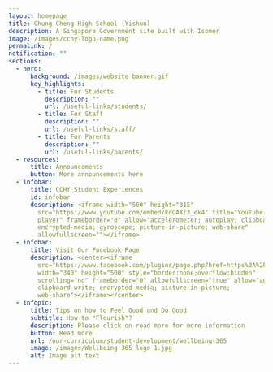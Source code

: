 ```yaml
---
layout: homepage
title: Chung Cheng High School (Yishun)
description: A Singapore Government site built with Isomer
image: /images/cchy-logo-name.png
permalink: /
notification: ""
sections:
  - hero:
      background: /images/website banner.gif
      key_highlights:
        - title: For Students
          description: ""
          url: /useful-links/students/
        - title: For Staff
          description: ""
          url: /useful-links/staff/
        - title: For Parents
          description: ""
          url: /useful-links/parents/
  - resources:
      title: Announcements
      button: More announcements here
  - infobar:
      title: CCHY Student Experiences
      id: infobar
      description: <iframe width="560" height="315"
        src="https://www.youtube.com/embed/kdOAXr3_ek4" title="YouTube video
        player" frameborder="0" allow="accelerometer; autoplay; clipboard-write;
        encrypted-media; gyroscope; picture-in-picture; web-share"
        allowfullscreen=""></iframe>
  - infobar:
      title: Visit Our Facebook Page
      description: <center><iframe
        src="https://www.facebook.com/plugins/page.php?href=https%3A%2F%2Fwww.facebook.com%2FChung-Cheng-High-School-Yishun-649727622164220&tabs=timeline&width=340&height=500&small_header=false&adapt_container_width=true&hide_cover=false&show_facepile=true&appId"
        width="340" height="500" style="border:none;overflow:hidden"
        scrolling="no" frameborder="0" allowfullscreen="true" allow="autoplay;
        clipboard-write; encrypted-media; picture-in-picture;
        web-share"></iframe></center>
  - infopic:
      title: Tips on how to Feel Good and Do Good
      subtitle: How to "Flourish"?
      description: Please click on read more for more information
      button: Read more
      url: /our-curriculum/student-development/wellbeing-365
      image: /images/Wellbeing 365 logo 1.jpg
      alt: Image alt text
---
```

